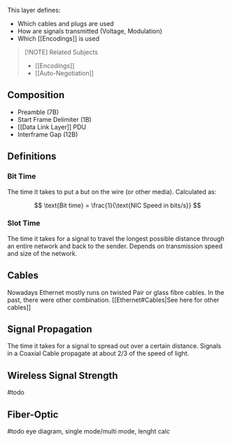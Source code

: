 This layer defines:
- Which cables and plugs are used
- How are signals transmitted (Voltage, Modulation)
- Which [[Encodings]] is used

> [!NOTE] Related Subjects
> - [[Encodings]]
> - [[Auto-Negotiation]]

## Composition
- Preamble (7B)
- Start Frame Delimiter (1B)
- [[Data Link Layer]] PDU
- Interframe Gap (12B)

## Definitions
### Bit Time
The time it takes to put a but on the wire (or other media). Calculated as:

$$
\text{Bit time} = \frac{1}{\text{NIC Speed in bits/s}}
$$

### Slot Time
The time it takes for a signal to travel the longest possible distance through an entire network and back to the sender. Depends on transmission speed and size of the network.

## Cables
Nowadays Ethernet mostly runs on twisted Pair or glass fibre cables. In the past, there were other combination. [[Ethernet#Cables|See here for other cables]]

## Signal Propagation
The time it takes for a signal to spread out over a certain distance. Signals in a Coaxial Cable propagate at about 2/3 of the speed of light.

## Wireless Signal Strength
#todo

## Fiber-Optic
#todo eye diagram, single mode/multi mode, lenght calc

